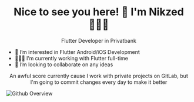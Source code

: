 <h1 align='center'>
  Nice to see you here! 👋 I'm Nikzed 👩🏻‍💻
</h1>
<p align='center'> 
  Flutter Developer in Privatbank

- 👀 I’m interested in Flutter Android/iOS Development
- 👩🏻‍💻 I’m currently working with Flutter full-time
- 💞️ I’m looking to collaborate on any ideas
</p>
<p align='center'> 
An awful score currently cause I work with private projects on GitLab, but I'm going to commit changes every day to make it better
</p>

![Github Overview](https://github-readme-stats.vercel.app/api?username=Nikzed)

